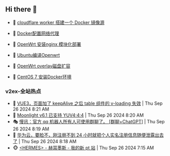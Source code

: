 ## Hi there 👋

<!--
**dkyg666/dkyg666** is a ✨ _special_ ✨ repository because its `README.md` (this file) appears on your GitHub profile.

Here are some ideas to get you started:

- 🔭 I’m currently working on ...
- 🌱 I’m currently learning ...
- 👯 I’m looking to collaborate on ...
- 🤔 I’m looking for help with ...
- 💬 Ask me about ...
- 📫 How to reach me: ...
- 😄 Pronouns: ...
- ⚡ Fun fact: ...
-->

<!-- BLOG-POST-LIST:START -->
- 🦩 [cloudflare worker 搭建一个 Docker 镜像源](http://blog.1996099.xyz/archives/cloudflare-worker-da-jian-yi-ge-docker-jing-xiang-zhan) 

- 🚦 [Docker配置网络代理](http://blog.1996099.xyz/archives/dockerpei-zhi-wang-luo-dai-li) 

- 🫶 [OpenWrt 安装nginx 模块化部署](http://blog.1996099.xyz/archives/openwrt-an-zhuang-nginx-mo-kuai-hua-bu-shu) 

- 🦄 [Ubuntu编译Openwrt](http://blog.1996099.xyz/archives/ubuntuzi-bian-yi-openwrt) 

- 🐻 [OpenWrt overlay磁盘扩容](http://blog.1996099.xyz/archives/openwrt-overlay) 

- 🤖 [CentOS 7 安装Docker环境](http://blog.1996099.xyz/archives/centos-docker) 
<!-- BLOG-POST-LIST:END -->

### v2ex-全站热点
<!-- v2ex:START -->
- 🥸 [VUE3，页面加了 keepAlive 之后 table 组件的 v-loading 失效](https://www.v2ex.com/t/1076040#reply0) | Thu Sep 26 2024 8:21 AM
- 🤗 [Moonlight v6.1 已支持 YUV4:4:4](https://www.v2ex.com/t/1076039#reply0) | Thu Sep 26 2024 8:20 AM
- 🎭 [慢讯：官方 qq 机器人所有人可使用群聊了。 [群聊+ChatGPT]](https://www.v2ex.com/t/1076038#reply0) | Thu Sep 26 2024 8:19 AM
- 🥷 [华为云，要脸不，刚注册不到 24 小时就把个人实名注册信息随便泄露出去了](https://www.v2ex.com/t/1076037#reply6) | Thu Sep 26 2024 8:18 AM
- 🐵 [&lt;HERMES&gt; - 赫耳墨斯 - 我的新 pt 站](https://www.v2ex.com/t/1076015#reply5) | Thu Sep 26 2024 7:15 AM<!-- v2ex:END -->

